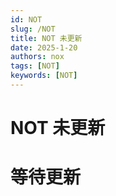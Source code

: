 ```yaml
---
id: NOT
slug: /NOT
title: NOT 未更新
date: 2025-1-20
authors: nox
tags: [NOT]
keywords: [NOT]
---
```


<!-- truncate -->
# NOT 未更新

# 等待更新

